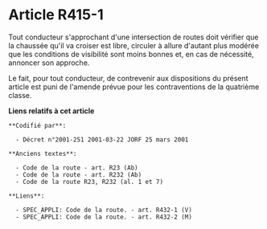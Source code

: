 # Article R415-1

Tout conducteur s'approchant d'une intersection de routes doit vérifier que la chaussée qu'il va croiser est libre, circuler
à allure d'autant plus modérée que les conditions de visibilité sont moins bonnes et, en cas de nécessité, annoncer son
approche.

Le fait, pour tout conducteur, de contrevenir aux dispositions du présent article est puni de l'amende prévue pour les
contraventions de la quatrième classe.

**Liens relatifs à cet article**

	**Codifié par**:

	  - Décret n°2001-251 2001-03-22 JORF 25 mars 2001

	**Anciens textes**:

	  - Code de la route - art. R23 (Ab)
	  - Code de la route - art. R232 (Ab)
	  - Code de la route R23, R232 (al. 1 et 7)

	**Liens**:

	  - SPEC_APPLI: Code de la route. - art. R432-1 (V)
	  - SPEC_APPLI: Code de la route. - art. R432-2 (M)
